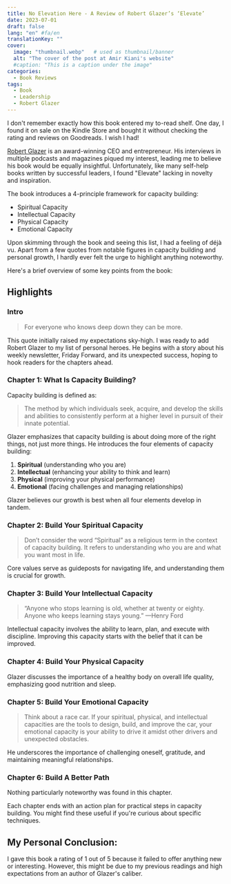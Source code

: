 ```yaml
---
title: No Elevation Here - A Review of Robert Glazer’s ‘Elevate’
date: 2023-07-01
draft: false
lang: "en" #fa/en
translationKey: ""
cover:
  image: "thumbnail.webp"   # used as thumbnail/banner
  alt: "The cover of the post at Amir Kiani's website"
  #caption: "This is a caption under the image"
categories:
  - Book Reviews
tags:
  - Book
  - Leadership
  - Robert Glazer
---
```

I don't remember exactly how this book entered my to-read shelf. One day, I found it on sale on the Kindle Store and bought it without checking the rating and reviews on Goodreads. I wish I had!

[Robert Glazer](https://www.robertglazer.com/) is an award-winning CEO and entrepreneur. His interviews in multiple podcasts and magazines piqued my interest, leading me to believe his book would be equally insightful. Unfortunately, like many self-help books written by successful leaders, I found "Elevate" lacking in novelty and inspiration.

The book introduces a 4-principle framework for capacity building:

- Spiritual Capacity
- Intellectual Capacity
- Physical Capacity
- Emotional Capacity

Upon skimming through the book and seeing this list, I had a feeling of déjà vu. Apart from a few quotes from notable figures in capacity building and personal growth, I hardly ever felt the urge to highlight anything noteworthy.

Here's a brief overview of some key points from the book:

## Highlights

### Intro

> For everyone who knows deep down they can be more.

This quote initially raised my expectations sky-high. I was ready to add Robert Glazer to my list of personal heroes. He begins with a story about his weekly newsletter, Friday Forward, and its unexpected success, hoping to hook readers for the chapters ahead.

### Chapter 1: What Is Capacity Building?

Capacity building is defined as:

> The method by which individuals seek, acquire, and develop the skills and abilities to consistently perform at a higher level in pursuit of their innate potential.

Glazer emphasizes that capacity building is about doing more of the right things, not just more things. He introduces the four elements of capacity building:

1. **Spiritual** (understanding who you are)
2. **Intellectual** (enhancing your ability to think and learn)
3. **Physical** (improving your physical performance)
4. **Emotional** (facing challenges and managing relationships)

Glazer believes our growth is best when all four elements develop in tandem.

### Chapter 2: Build Your Spiritual Capacity

> Don’t consider the word “Spiritual” as a religious term in the context of capacity building. It refers to understanding who you are and what you want most in life.

Core values serve as guideposts for navigating life, and understanding them is crucial for growth.

### Chapter 3: Build Your Intellectual Capacity

> “Anyone who stops learning is old, whether at twenty or eighty. Anyone who keeps learning stays young.” —Henry Ford

Intellectual capacity involves the ability to learn, plan, and execute with discipline. Improving this capacity starts with the belief that it can be improved.

### Chapter 4: Build Your Physical Capacity

Glazer discusses the importance of a healthy body on overall life quality, emphasizing good nutrition and sleep.

### Chapter 5: Build Your Emotional Capacity

> Think about a race car. If your spiritual, physical, and intellectual capacities are the tools to design, build, and improve the car, your emotional capacity is your ability to drive it amidst other drivers and unexpected obstacles.

He underscores the importance of challenging oneself, gratitude, and maintaining meaningful relationships.

### Chapter 6: Build A Better Path

Nothing particularly noteworthy was found in this chapter.

Each chapter ends with an action plan for practical steps in capacity building. You might find these useful if you're curious about specific techniques.

## My Personal Conclusion:

I gave this book a rating of 1 out of 5 because it failed to offer anything new or interesting. However, this might be due to my previous readings and high expectations from an author of Glazer's caliber.